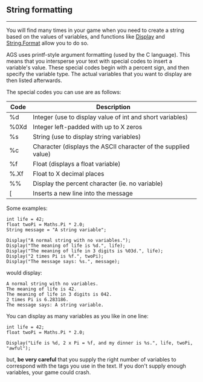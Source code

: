 ## String formatting
-----------------

You will find many times in your game when you need to create a string
based on the values of variables, and functions like
[Display](DisplayAt#display) and
[String.Format](String#format) allow you to do so.

AGS uses printf-style argument formatting (used by the C language). This
means that you intersperse your text with special codes to insert a
variable's value. These special codes begin with a percent sign, and
then specify the variable type. The actual variables that you want to
display are then listed afterwards.

The special codes you can use are as follows:

Code | Description
--- | ---
%d | Integer (use to display value of int and short variables)
%0Xd | Integer left-padded with up to X zeros
%s | String (use to display string variables)
%c | Character (displays the ASCII character of the supplied value)
%f | Float (displays a float variable)
%.Xf | Float to X decimal places
%% | Display the percent character (ie. no variable)
[ | Inserts a new line into the message

Some examples:

    int life = 42;
    float twoPi = Maths.Pi * 2.0;
    String message = "A string variable";

    Display("A normal string with no variables.");
    Display("The meaning of life is %d.", life);
    Display("The meaning of life in 3 digits is %03d.", life);
    Display("2 times Pi is %f.", twoPi);
    Display("The message says: %s.", message);

would display:

    A normal string with no variables.
    The meaning of life is 42.
    The meaning of life in 3 digits is 042.
    2 times Pi is 6.283186.
    The message says: A string variable.

You can display as many variables as you like in one line:

    int life = 42;
    float twoPi = Maths.Pi * 2.0;

    Display("Life is %d, 2 x Pi = %f, and my dinner is %s.", life, twoPi, "awful");

but, **be very careful** that you supply the right number of variables
to correspond with the tags you use in the text. If you don't supply
enough variables, your game could crash.
